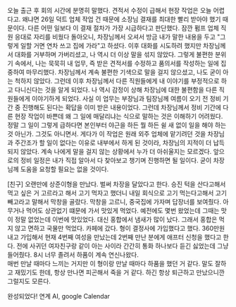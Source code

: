 
오늘 출근 후 회의 시간에 분명히 말했다. 견적서 수정이 급해서 현장 작업은 오늘 어렵다고. 왜냐면 26일 덕트 업체 작업 건 때문에 소장님 결재를 최대한 빨리 받아야 했기 때문이다. 다른 어떤 일보다 이 결재 절차가 가장 시급하다고 판단했다.
 잠깐 펌프 업체 직원 응대로 자리를 비웠다 돌아오니, 차장님께서 오셔서 방금 내가 말한 내용을 두고 "그렇게 일할 거면 연차 쓰고 집에 가라"고 하셨다. 이후 대화를 시도하려 했지만 차장님께서 대화를 거부하며 가버리셨고, 나 역시 더 이상 말을 섞지 않았다.
 그렇게 불편한 분위기 속에서, 나는 묵묵히 내 업무, 즉 받은 견적서를 수정하고 품의서를 작성하는 일에 집중하여 마무리했다. 차장님께서 계속 불편한 기색으로 말을 걸지 않으셨고, 나도 굳이 아는 척하지 않았다.
그런데 이후 차장님께서 다른 직원들에게 내 이야기를 부정적으로 하고 다니신다는 것을 알게 되었다. 나 역시 감정이 상해 차장님에 대한 불편함을 다른 직원들에게 이야기하게 되었다.
사실 이 업무는 부장님과 팀장님께 여름이 오기 전 정비 기간 중 진행해도 된다는 확답을 이미 받은 내용이었다. 그런데 차장님께서 정비 기간에 다른 현장 작업이 바쁜데 왜 그 일에 매달리냐는 식으로 말하는 것은 이해하기 어려웠다. 정말 그 일이 그렇게 급하다면 본인부터 야근을 하든 뭘 하든 쉴 새 없이 일을 해야 하는 것 아닌가. 그것도 아니면서. 게다가 이 작업은 원래 외주 업체에 맡기려던 것을 차장님과 주간조가 할 일이 없다는 이유로 내부에서 하게 된 것이라, 차장님의 지적이 더 납득되지 않았다.
계속 나에게 말을 걸지 않는 상황에서 누가 더 아쉬울지는 모르겠다. 앞으로의 정비 일정은 내가 직접 알아서 다 찾아보고 챙기며 진행하면 될 일이다. 굳이 차장님께 도움을 요청할 필요는 없을 것이다.


[친구]
오랜만에 상준이형을 만났다.
벌써 차장을 달았다고 한다. 승진 턱을 산다고해서 먹고 싶은 거 고르라고 해서 고기 먹자고 했더니 내일 회식으로 고기 먹는다고해서 고기 빼고라고 말해서 막창을 골랐다.
막창을 고르니, 중국집에 가자며 답장너를 보여줬다.
아무거나 먹어도 상관없기 떄문에 가서 맛있게 먹었다.
예전에도 몇번 왔었는데 그때는 맛이 정말 없었는데 이번에 맛있었다. 대신 홍합에서 냄새가 많이 났다.  그래서 홍합은 먹지 않고 면하고 국물만 먹었다.
카페에 갔다.
형이 결정사에 가입했다고 했다. 360만원 내고 가입해서 현재 4번째 여성을 만났는데 2번째 만난 분에게 애프터 신청을 했다고 한다. 
전에 사귀던 여자친구랑 같이 아는 사이라 간간히 통화 하나보다 듣긴 싫었는데 그냥 들어줬다.
8시 너무 졸려서 하품이 계속 연신나왔다.  
매번 만날 때마다 느끼는 거지만 이 형이랑 만날 때마다 하품을 했던 거 같다.
말도 잘하고 재밌기도 한데, 항상 만나면 피곤해서 죽을 거 같다.
하긴 항상 퇴근하고 만났으니깐 그럴지도 모른다. 







완성되었다! 연계 AI, google Calendar